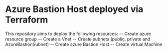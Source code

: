 # Azure Bastion Host deployed via Terraform 

This repository aims to deploy the following resources:
    -- Create azure resource group
    -- Create a Vnet
    -- Create subnets (public, private and AzureBastionSubnet)
    -- Create azure Bastion Host
    -- Create virtual Machine

